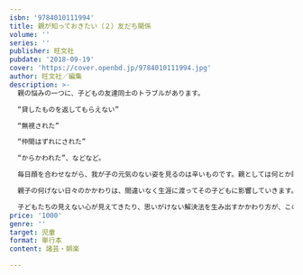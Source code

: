 ```yaml
---
isbn: '9784010111994'
title: 親が知っておきたい（２）友だち関係
volume: ''
series: ''
publisher: 旺文社
pubdate: '2018-09-19'
cover: 'https://cover.openbd.jp/9784010111994.jpg'
author: 旺文社／編集
description: >-
  親の悩みの一つに、子どもの友達同士のトラブルがあります。

  “貸したものを返してもらえない”

  “無視された”

  “仲間はずれにされた”

  “からかわれた”、などなど。

  毎日顔を合わせながら、我が子の元気のない姿を見るのは辛いものです。親としては何とか助けたいと思いながらも、口を閉ざしてしまう子どもにどうかかわればよいものか、と悩みます。でも見方を変えれば、悩みと向き合うことは、子どもにとっても親にとっても、お互いの関係性を深め心を育てるとても大切な機会とも言えるのです。

  親子の何げない日々のかかわりは、間違いなく生涯に渡ってその子どもに影響していきます。だからこそ、親子の良い関係性を創るために今までとはほんの少し違うかかわり方を学ぶことは価値がありますね。

  子どもたちの見えない心が見えてきたり、思いがけない解決法を生み出すかかわり方が、この本に事例と共に示されています。
price: '1000'
genre: ''
target: 児童
format: 単行本
content: 諸芸・娯楽

---
```

